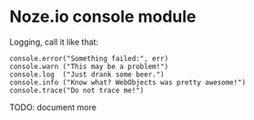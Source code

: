 # Noze.io console module

Logging, call it like that:

    console.error("Something failed:", err)
    console.warn ("This may be a problem!")
    console.log  ("Just drank some beer.")
    console.info ("Know what? WebObjects was pretty awesome!")
    console.trace("Do not trace me!")

TODO: document more
